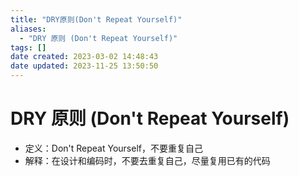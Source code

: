 ```yaml
---
title: "DRY原则(Don't Repeat Yourself)"
aliases:
  - "DRY 原则 (Don't Repeat Yourself)"
tags: []
date created: 2023-03-02 14:48:43
date updated: 2023-11-25 13:50:50
---
```


# DRY 原则 (Don't Repeat Yourself)

- 定义：Don't Repeat Yourself，不要重复自己
- 解释：在设计和编码时，不要去重复自己，尽量复用已有的代码
